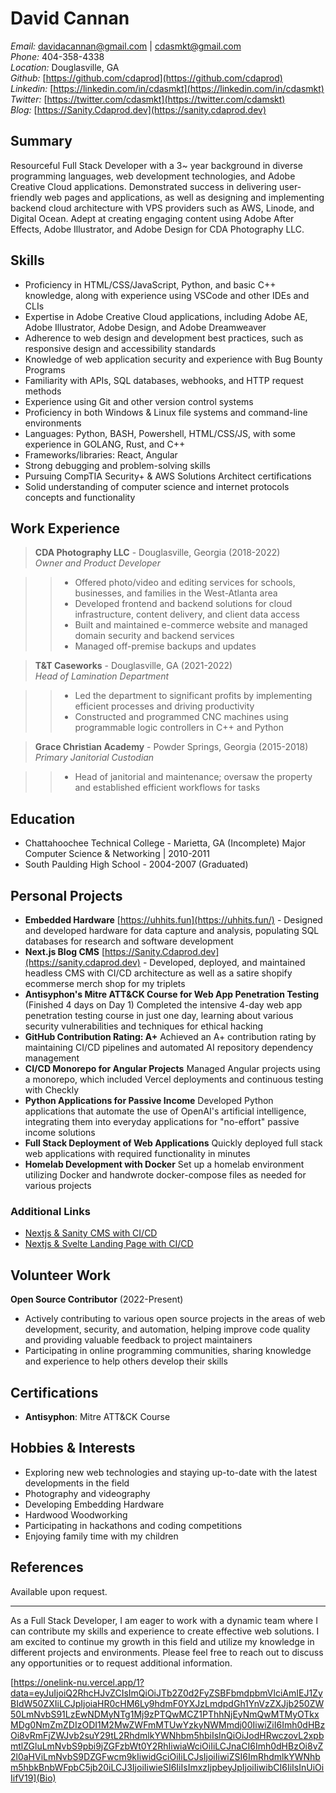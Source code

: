 # David Cannan

_Email:_ davidacannan@gmail.com | cdasmkt@gmail.com  
_Phone:_ 404-358-4338  
_Location:_ Douglasville, GA  
_Github:_ [https://github.com/cdaprod](https://github.com/cdaprod)  
_Linkedin:_ [https://linkedin.com/in/cdasmkt](https://linkedin.com/in/cdasmkt)  
_Twitter:_ [https://twitter.com/cdasmkt](https://twitter.com/cdamskt)  
_Blog:_ [https://Sanity.Cdaprod.dev](https://sanity.cdaprod.dev)  


## Summary

Resourceful Full Stack Developer with a 3~ year background in diverse programming languages, web development technologies, and Adobe Creative Cloud applications. Demonstrated success in delivering user-friendly web pages and applications, as well as designing and implementing backend cloud architecture with VPS providers such as AWS, Linode, and Digital Ocean. Adept at creating engaging content using Adobe After Effects, Adobe Illustrator, and Adobe Design for CDA Photography LLC.

## Skills

- Proficiency in HTML/CSS/JavaScript, Python, and basic C++ knowledge, along with experience using VSCode and other IDEs and CLIs
- Expertise in Adobe Creative Cloud applications, including Adobe AE, Adobe Illustrator, Adobe Design, and Adobe Dreamweaver
- Adherence to web design and development best practices, such as responsive design and accessibility standards
- Knowledge of web application security and experience with Bug Bounty Programs
- Familiarity with APIs, SQL databases, webhooks, and HTTP request methods
- Experience using Git and other version control systems
- Proficiency in both Windows & Linux file systems and command-line environments
- Languages: Python, BASH, Powershell, HTML/CSS/JS, with some experience in GOLANG, Rust, and C++
- Frameworks/libraries: React, Angular
- Strong debugging and problem-solving skills
- Pursuing CompTIA Security+ & AWS Solutions Architect certifications
- Solid understanding of computer science and internet protocols concepts and functionality

## Work Experience

> **CDA Photography LLC** - Douglasville, Georgia (2018-2022)  
*Owner and Product Developer*

>> - Offered photo/video and editing services for schools, businesses, and families in the West-Atlanta area
>> - Developed frontend and backend solutions for cloud infrastructure, content delivery, and client data access
>> - Built and maintained e-commerce website and managed domain security and backend services
>> - Managed off-premise backups and updates

> **T&T Caseworks** - Douglasville, GA (2021-2022)  
*Head of Lamination Department*

>> - Led the department to significant profits by implementing efficient processes and driving productivity
>> - Constructed and programmed CNC machines using programmable logic controllers in C++ and Python

> **Grace Christian Academy** - Powder Springs, Georgia (2015-2018)  
*Primary Janitorial Custodian*

>> - Head of janitorial and maintenance; oversaw the property and established efficient workflows for tasks

## Education

- Chattahoochee Technical College - Marietta, GA (Incomplete) Major Computer Science & Networking | 2010-2011
- South Paulding High School - 2004-2007 (Graduated)

## Personal Projects

- **Embedded Hardware** [https://uhhits.fun](https://uhhits.fun/) - Designed and developed hardware for data capture and analysis, populating SQL databases for research and software development
- **Next.js Blog CMS** [https://Sanity.Cdaprod.dev](https://sanity.cdaprod.dev) - Developed, deployed, and maintained headless CMS with CI/CD architecture as well as a satire shopify ecommerse merch shop for my triplets
- **Antisyphon's Mitre ATT&CK Course for Web App Penetration Testing** (Finished 4 days on Day 1)  Completed the intensive 4-day web app penetration testing course in just one day, learning about various security vulnerabilities and techniques for ethical hacking
- **GitHub Contribution Rating: A+**  Achieved an A+ contribution rating by maintaining CI/CD pipelines and automated AI repository dependency management
- **CI/CD Monorepo for Angular Projects**  Managed Angular projects using a monorepo, which included Vercel deployments and continuous testing with Checkly
- **Python Applications for Passive Income** Developed Python applications that automate the use of OpenAI's artificial intelligence, integrating them into everyday applications for "no-effort" passive income solutions
- **Full Stack Deployment of Web Applications**  Quickly deployed full stack web applications with required functionality in minutes
- **Homelab Development with Docker** Set up a homelab environment utilizing Docker and handwrote docker-compose files as needed for various projects

### Additional Links

- [Nextjs & Sanity CMS with CI/CD](https://sanity.cdaprod.dev)
- [Nextjs & Svelte Landing Page with CI/CD](https://sanity.cdaprod.dev)

## Volunteer Work

**Open Source Contributor** (2022-Present)

- Actively contributing to various open source projects in the areas of web development, security, and automation, helping improve code quality and providing valuable feedback to project maintainers
- Participating in online programming communities, sharing knowledge and experience to help others develop their skills

## Certifications

- **Antisyphon**: Mitre ATT&CK Course

## Hobbies & Interests

- Exploring new web technologies and staying up-to-date with the latest developments in the field
- Photography and videography
- Developing Embedding Hardware
- Hardwood Woodworking 
- Participating in hackathons and coding competitions
- Enjoying family time with my children 

## References

Available upon request.

---

As a Full Stack Developer, I am eager to work with a dynamic team where I can contribute my skills and experience to create effective web solutions. I am excited to continue my growth in this field and utilize my knowledge in different projects and environments. Please feel free to reach out to discuss any opportunities or to request additional information.

[https://onelink-nu.vercel.app/1?data=eyJuIjoiQ2RhcHJvZCIsImQiOiJTb2Z0d2FyZSBFbmdpbmVlciAmIEJ1ZyBIdW50ZXIiLCJpIjoiaHR0cHM6Ly9hdmF0YXJzLmdpdGh1YnVzZXJjb250ZW50LmNvbS91LzEwNDMyNTg1Mj9zPTQwMCZ1PThhNjEyNmQwMTMyOTkxMDg0NmZmZDIzODI1M2MwZWFmMTUwYzkyNWMmdj00IiwiZiI6Imh0dHBzOi8vRmFjZWJvb2suY29tL2RhdmlkYWNhbm5hbiIsInQiOiJodHRwczovL2xpbmtlZGluLmNvbS9pbi9jZGFzbWt0Y2RhIiwiaWciOiIiLCJnaCI6Imh0dHBzOi8vZ2l0aHViLmNvbS9DZGFwcm9kIiwidGciOiIiLCJsIjoiIiwiZSI6ImRhdmlkYWNhbm5hbkBnbWFpbC5jb20iLCJ3IjoiIiwieSI6IiIsImxzIjpbeyJpIjoiIiwibCI6IiIsInUiOiIifV19](Bio)


